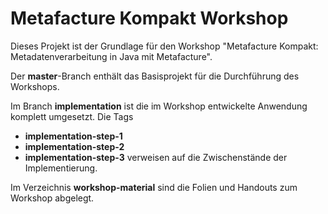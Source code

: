 # Metafacture Kompakt Workshop

Dieses Projekt ist der Grundlage für den Workshop "Metafacture 
Kompakt: Metadatenverarbeitung in Java mit Metafacture".

Der **master**-Branch enthält das Basisprojekt für die Durchführung
des Workshops. 

Im Branch **implementation** ist die im Workshop entwickelte
Anwendung komplett umgesetzt. Die Tags
 * **implementation-step-1**
 * **implementation-step-2**
 * **implementation-step-3**
verweisen auf die Zwischenstände der Implementierung.

Im Verzeichnis **workshop-material** sind die Folien und Handouts zum
Workshop abgelegt.

